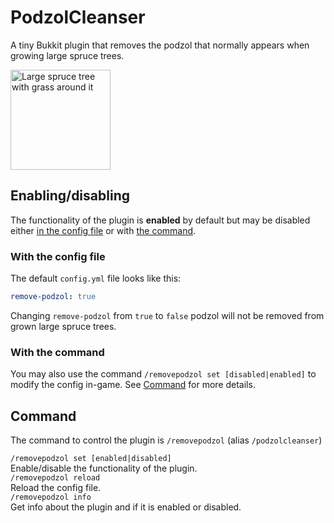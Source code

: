 # PodzolCleanser

A tiny Bukkit plugin that removes the podzol that normally appears when growing large spruce trees.

<img alt="Large spruce tree with grass around it" src="https://github.com/OliTheHoodieBoi/PodzolCleanser/raw/main/podzolcleanser.png" height="160" />

## Enabling/disabling

The functionality of the plugin is **enabled** by default but may be disabled either [in the config file](#with-the-config-file) or with [the command](#command).

### With the config file

The default `config.yml` file looks like this:

```yml
remove-podzol: true

```

Changing `remove-podzol` from `true` to `false` podzol will not be removed from grown large spruce trees.

### With the command

You may also use the command `/removepodzol set [disabled|enabled]` to modify the config in-game.
See [Command](#command) for more details.

## Command

The command to control the plugin is `/removepodzol` (alias `/podzolcleanser`)

`/removepodzol set [enabled|disabled]`  
Enable/disable the functionality of the plugin.  
`/removepodzol reload`  
Reload the config file.  
`/removepodzol info`  
Get info about the plugin and if it is enabled or disabled.  
